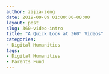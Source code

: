 ```yaml
---
author: zijia-zeng
date: 2019-09-09 01:00:00+00:00
layout: post
slug: 360-video-intro
title: "A Quick Look at 360° Videos"
categories:
- Digital Humanities
tags:
- Digital Humanities
- Parents Fund 
---
```

